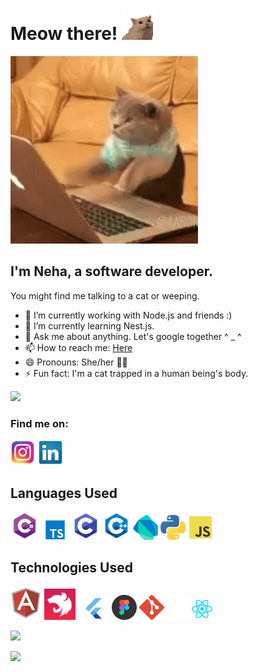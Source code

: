 # Meow there! <img src = 'assets/meow.gif' width = '50'>

<p>
    <img src = 'assets/cat.gif' width = '300' >
</p>

## I'm Neha, a software developer.

You might find me talking to a cat or weeping.

- 🔭 I’m currently working with Node.js and friends :)
- 🌱 I’m currently learning Nest.js.
- 💬 Ask me about anything. Let's google together ^ \_ ^
- 📫 How to reach me: <a href="https://github.com/neha-ajith/neha-ajith/issues/new">Here</a>
- 😄 Pronouns: She/her 🏳‍🌈
- ⚡ Fun fact: I'm a cat trapped in a human being's body.

![](https://komarev.com/ghpvc/?username=neha-ajith&color=green&style=plastic)

### Find me on:

<a href = 'https://www.instagram.com/nehahahaaha_/'><img src = 'assets/instagram.png' width='40'></a>
<a href = 'https://www.linkedin.com/in/neha-ajith/'><img src = 'assets/linkedin.png' width='40'></a>

## Languages Used

<a href = '#'><img src = 'assets/csharp.png' width='45'></a>
<a href = '#'><img src = 'assets/typescript.png' width='45'></a>
<a href = '#'><img src = 'assets/clang.png' width='45'></a>
<a href = '#'><img src = 'assets/cpp.png' width='45'></a>
<a href = '#'><img src = 'assets/dart.png' width='40'></a>
<a href = '#'><img src = 'assets/python.png' width='40'></a>
<a href = '#'><img src = 'assets/js.png' width='40'></a>

## Technologies Used

<a href = '#'><img src = 'assets/angular.png' width='50'></a>
<a href = '#'><img src = 'assets/nestjs.png' width='50'></a>
<a href = '#'><img src = 'assets/Flutter.png' width='50'></a>
<a href = '#'><img src = 'assets/figma.png' width='40'></a>
<a href = '#'><img src = 'assets/git.png' width='40'></a>
<a href = '#'><img src = 'assets/linux.png' width='35'></a>
<a href = '#'><img src = 'assets/react.png' width='35'></a>

<p> <img src="https://github-readme-stats.vercel.app/api?username=neha-ajith&show_icons=true&theme=chartreuse-dark" />

<p> <img src="https://github-readme-stats.vercel.app/api/top-langs/?username=neha-ajith&show_icons=true&theme=chartreuse-dark&layout=compact" />
